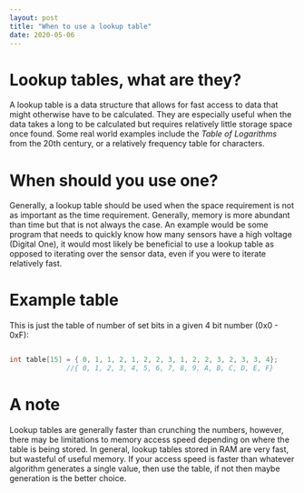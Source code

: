 ```yaml
---
layout: post
title: "When to use a lookup table"
date: 2020-05-06
--- 
```


# Lookup tables, what are they?

A lookup table is a data structure that allows for fast access to data that might otherwise have to be calculated. They are especially useful when the data takes a long to be calculated but requires relatively little storage space once found. Some real world examples include the *Table of Logarithms* from the 20th century, or a relatively frequency table for characters.

# When should you use one?

Generally, a lookup table should be used when the space requirement is not as important as the time requirement. Generally, memory is more abundant than time but that is not always the case. An example would be some program that needs to quickly know how many sensors have a high voltage (Digital One), it would most likely be beneficial to use a lookup table as opposed to iterating over the sensor data, even if you were to iterate relatively fast.

# Example table

This is just the table of number of set bits in a given 4 bit number (0x0 - 0xF):
```c

int table[15] = { 0, 1, 1, 2, 1, 2, 2, 3, 1, 2, 2, 3, 2, 3, 3, 4};    
              //{ 0, 1, 2, 3, 4, 5, 6, 7, 8, 9, A, B, C, D, E, F}
```

# A note

Lookup tables are generally faster than crunching the numbers, however, there may be limitations to memory access speed depending on where the table is being stored. In general, lookup tables stored in RAM are very fast, but wasteful of useful memory. If your access speed is faster than whatever algorithm generates a single value, then use the table, if not then maybe generation is the better choice.